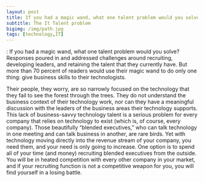 ```yaml
---
layout: post
title: If you had a magic wand, what one talent problem would you solve?
subtitle: The It Talent problem
bigimg: /img/path.jpg
tags: [technology,IT]
---
```


: If you had a magic wand, what one talent problem would you solve? 
Responses poured in and addressed challenges around recruiting, developing leaders, and retaining the talent that they currently have. 
But more than 70 percent of readers would use their magic wand to do only one thing: give business skills to their technologists. 

Their people, they worry, are so narrowly focused on the technology that they fail to see the forest through the trees. They do not understand the business context of their technology work, nor can they have a meaningful discussion with the leaders of the business areas their technology supports. This lack of business-savvy technology talent is a serious problem for every company that relies on technology to exist (which is, of course, every company). Those beautifully “blended executives,” who can talk technology in one meeting and can talk business in another, are rare birds. Yet with technology moving directly into the revenue stream of your company, you need them, and your need is only going to increase. One option is to spend all of your time (and money) recruiting blended executives from the outside. You will be in heated competition with every other company in your market, and if your recruiting function is not a competitive weapon for you, you will find yourself in a losing battle.
